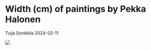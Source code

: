 Width (cm) of paintings by Pekka Halonen
================
Tuija Sonkkila
2024-02-11

![](halonen_files/figure-gfm/table-1.png)<!-- -->

